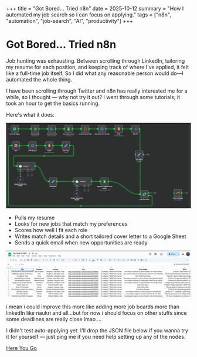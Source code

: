 +++
title = "Got Bored... Tried n8n"
date = 2025-10-12
summary = "How I automated my job search so I can focus on applying."
tags = ["n8n", "automation", "job-search", "AI", "productivity"]
+++

# Got Bored... Tried n8n

Job hunting was exhausting. Between scrolling through LinkedIn, tailoring my resume for each position, and keeping track of where I've applied, it felt like a full-time job itself. So I did what any reasonable person would do—I automated the whole thing.

I have been scrolling through Twitter and n8n has really interested me for a while, so I thought — why not try it out? I went through some tutorials; it took an hour to get the basics running.

Here's what it does:

![Workflow diagram](https://raw.githubusercontent.com/blueee04/blog/main/content/images/2025-10-13-Got%20Bored...Tried%20n8n/workflow.png)

- Pulls my resume
- Looks for new jobs that match my preferences
- Scores how well I fit each role
- Writes match details and a short tailored cover letter to a Google Sheet
- Sends a quick email when new opportunities are ready

![Results in a sheet](https://raw.githubusercontent.com/blueee04/blog/main/content/images/2025-10-13-Got%20Bored...Tried%20n8n/sheets.png)

i mean i could improve this more like adding more job boards more than linkedIn like naukri and all...but for now i should focus on other stuffs since some deadlines are really close lmao ...

I didn't test auto-applying yet. I'll drop the JSON file below if you wanna try it for yourself — just ping me if you need help setting up any of the nodes.

[Here You Go](https://raw.githubusercontent.com/blueee04/blog/main/content\Downloads\n8n-jobcheck.json)
